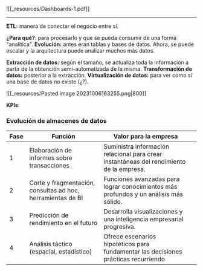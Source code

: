 ![[_resources/Dashboards-1.pdf]]

---

**ETL:** manera de conectar el negocio entre sí.

**¿Para qué?**: para procesarlo y que se pueda consumir de una forma "analítica".
**Evolución:** antes eran tablas y bases de datos. Ahora, se puede escalar y la arquitectura puede analizar muchos más datos.

**Extracción de datos:** según el tamaño, se actualiza toda la información a partir de la obtención semi-automatizada de la misma.
**Transformación de datos:** posterior a la extracción.
**Virtualización de datos:** para ver como si una base de datos no existe (¿?).


![[_resources/Pasted image 20231006163255.png|800]]

**KPIs:** 


### Evolución de almacenes de datos
| Fase | Función                                                     | Valor para la empresa                                                                    |     |
| ---- | ----------------------------------------------------------- | ---------------------------------------------------------------------------------------- | --- |
| 1    | Elaboración de informes sobre transacciones                 | Suministra información relacional para crear instantáneas del rendimiento de la empresa. |     |
| 2    | Corte y fragmentación, consultas ad hoc, herramientas de BI | Funciones avanzadas para lograr conocimientos más profundos y un análisis más sólido.    |     |
| 3    | Predicción de rendimiento en el futuro                      | Desarrolla visualizaciones y una inteligencia empresarial progresiva.                    |     |
| 4    | Análisis táctico (espacial, estadístico)                    | Ofrece escenarios hipotéticos para fundamentar las decisiones prácticas recurriendo                                                                                          |     |
